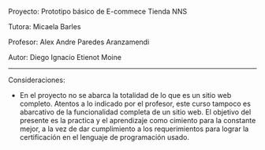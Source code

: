 Proyecto: Prototipo básico de E-commece Tienda NNS

Tutora: Micaela Barles

Profesor: Alex Andre Paredes Aranzamendi

Autor: Diego Ignacio Etienot Moine

*************************************

Consideraciones: 

- En el proyecto no se abarca la totalidad de lo que es un sitio web completo. Atentos a lo indicado por el profesor, este curso tampoco es abarcativo de la funcionalidad completa de un sitio web. El objetivo del presente es la practica y el aprendizaje como cimiento para la constante mejor, a la vez de dar cumplimiento a los requerimientos para lograr la certificación en el lenguaje de programación usado.